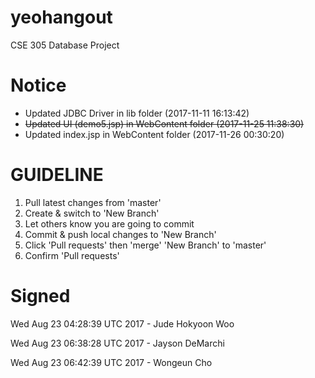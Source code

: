 # yeohangout
CSE 305 Database Project

# Notice
- Updated JDBC Driver in lib folder (2017-11-11 16:13:42)
- ~~Updated UI (demo5.jsp) in WebContent folder (2017-11-25 11:38:30)~~
- Updated index.jsp in WebContent folder (2017-11-26 00:30:20)

GUIDELINE
================================================================================
1. Pull latest changes from 'master'
2. Create & switch to 'New Branch'
3. Let others know you are going to commit
4. Commit & push local changes to 'New Branch'
5. Click 'Pull requests' then 'merge' 'New Branch' to 'master'
6. Confirm 'Pull requests'

Signed
================================================================================
Wed Aug 23 04:28:39 UTC 2017 - Jude Hokyoon Woo

Wed Aug 23 06:38:28 UTC 2017 - Jayson DeMarchi

Wed Aug 23 06:42:39 UTC 2017 - Wongeun Cho

